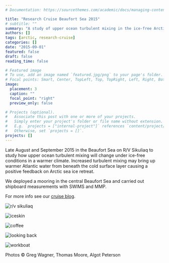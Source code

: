 ```yaml
---
# Documentation: https://sourcethemes.com/academic/docs/managing-content/

title: "Research Cruise Beaufort Sea 2015"
# subtitle: ""
summary: "A study of upper ocean turbulent mixing in the ice-free Arctic Ocean"
authors: []
tags: [arctic, research-cruise]
categories: []
date: "2015-09-01"
featured: false
draft: false
reading_time: false

# Featured image
# To use, add an image named `featured.jpg/png` to your page's folder.
# Focal points: Smart, Center, TopLeft, Top, TopRight, Left, Right, BottomLeft, Bottom, BottomRight.
image:
  placement: 3
  caption: ""
  focal_point: "right"
  preview_only: false

# Projects (optional).
#   Associate this post with one or more of your projects.
#   Simply enter your project's folder or file name without extension.
#   E.g. `projects = ["internal-project"]` references `content/project/deep-learning/index.md`.
#   Otherwise, set `projects = []`.
projects: []
---
```


Late August and September 2015 in the Beaufort Sea on R/V Sikuliaq to study how upper ocean turbulent mixing will change under ice-free conditions in a warmer climate. Increased turbulent mixing may bring up warmer Atlantic water from beneath the cold surface layer causing a positive feedback on Arctic sea ice retreat.

We deployed a mooring in the central Beaufort Sea and carried out shipboard measurements with SWIMS and MMP.

For more info see our [cruise blog](https://scripps.ucsd.edu/projects/arcticmix/).

![r/v sikuliaq](/img/cruise-arctic-2015/sikuliaq.jpg)

![iceskin](/img/cruise-arctic-2015/iceskin.jpg)

![coffee](/img/cruise-arctic-2015/coffee.jpg)

![looking back](/img/cruise-arctic-2015/looking_back.jpg)

![workboat](/img/cruise-arctic-2015/workboat.jpg)

Photos &copy; Greg Wagner, Thomas Moore, Algot Peterson